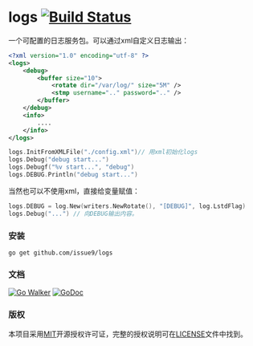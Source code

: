 logs [![Build Status](https://travis-ci.org/issue9/logs.svg?branch=master)](https://travis-ci.org/issue9/logs)
======

一个可配置的日志服务包。可以通过xml自定义日志输出：
```xml
<?xml version="1.0" encoding="utf-8" ?>
<logs>
    <debug>
        <buffer size="10">
            <rotate dir="/var/log/" size="5M" />
            <stmp username=".." password=".." />
        </buffer>
    </debug>
    <info>
        ....
    </info>
</logs>
```


```go
logs.InitFromXMLFile("./config.xml")// 用xml初始化logs
logs.Debug("debug start...")
logs.Debugf("%v start...", "debug")
logs.DEBUG.Println("debug start...")
```

当然也可以不使用xml，直接给变量赋值：
```go
logs.DEBUG = log.New(writers.NewRotate(), "[DEBUG]", log.LstdFlag)
logs.Debug("...") // 向DEBUG输出内容。
```

### 安装

```shell
go get github.com/issue9/logs
```


### 文档

[![Go Walker](http://gowalker.org/api/v1/badge)](http://gowalker.org/github.com/issue9/logs)
[![GoDoc](https://godoc.org/github.com/issue9/logs?status.svg)](https://godoc.org/github.com/issue9/logs)


### 版权

本项目采用[MIT](http://opensource.org/licenses/MIT)开源授权许可证，完整的授权说明可在[LICENSE](LICENSE)文件中找到。
